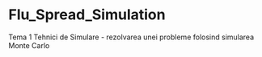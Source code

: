 # Flu_Spread_Simulation

Tema 1 Tehnici de Simulare - rezolvarea unei probleme folosind simularea Monte Carlo
